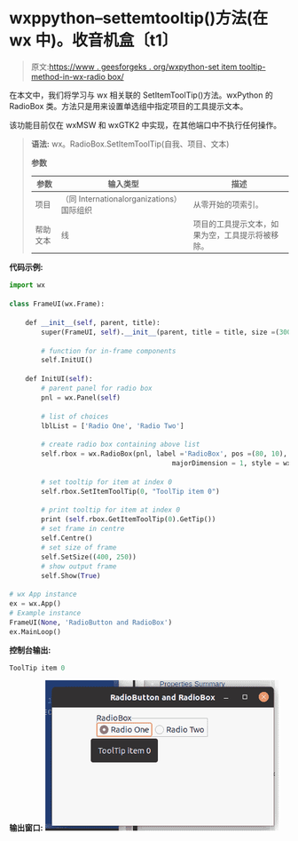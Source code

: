 # wxppython–settemtooltip()方法(在 wx 中)。收音机盒〔t1〕

> 原文:[https://www . geesforgeks . org/wxpython-set item tooltip-method-in-wx-radio box/](https://www.geeksforgeeks.org/wxpython-setitemtooltip-method-in-wx-radiobox/)

在本文中，我们将学习与 wx 相关联的 SetItemToolTip()方法。wxPython 的 RadioBox 类。方法只是用来设置单选组中指定项目的工具提示文本。

该功能目前仅在 wxMSW 和 wxGTK2 中实现，在其他端口中不执行任何操作。

> **语法:** wx。RadioBox.SetItemToolTip(自我、项目、文本)
> 
> **参数**
> 
> | 参数 | 输入类型 | 描述 |
> | --- | --- | --- |
> | 项目 | （同 Internationalorganizations）国际组织 | 从零开始的项索引。 |
> | 帮助文本 | 线 | 项目的工具提示文本，如果为空，工具提示将被移除。 |

**代码示例:**

```py
import wx

class FrameUI(wx.Frame):

    def __init__(self, parent, title):
        super(FrameUI, self).__init__(parent, title = title, size =(300, 200))

        # function for in-frame components
        self.InitUI()

    def InitUI(self):
        # parent panel for radio box
        pnl = wx.Panel(self)

        # list of choices
        lblList = ['Radio One', 'Radio Two']

        # create radio box containing above list
        self.rbox = wx.RadioBox(pnl, label ='RadioBox', pos =(80, 10), choices = lblList,
                                         majorDimension = 1, style = wx.RA_SPECIFY_ROWS)

        # set tooltip for item at index 0
        self.rbox.SetItemToolTip(0, "ToolTip item 0")

        # print tooltip for item at index 0
        print (self.rbox.GetItemToolTip(0).GetTip())
        # set frame in centre
        self.Centre()
        # set size of frame
        self.SetSize((400, 250))
        # show output frame
        self.Show(True)

# wx App instance
ex = wx.App()
# Example instance
FrameUI(None, 'RadioButton and RadioBox')
ex.MainLoop()
```

**控制台输出:**

```py
ToolTip item 0
```

**输出窗口:**
![](img/e24de5ff2b648ebd31118773b8ee4a3b.png)